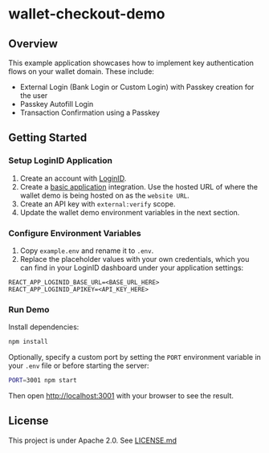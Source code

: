 # wallet-checkout-demo

## Overview

This example application showcases how to implement key authentication flows on your wallet domain. These include:

- External Login (Bank Login or Custom Login) with Passkey creation for the user
- Passkey Autofill Login
- Transaction Confirmation using a Passkey

## Getting Started

### Setup LoginID Application

1. Create an account with [LoginID](https://dashboard.loginid.io/login).
2. Create a [basic application](https://docs.dev.loginid.io/setup/loginid/#steps-to-create-an-application-with-basic-optionsdefault) integration. Use the hosted URL of where the wallet demo is being hosted on as the `website URL`.
3. Create an API key with `external:verify` scope.
4. Update the wallet demo environment variables in the next section.

### Configure Environment Variables

1. Copy `example.env` and rename it to `.env`.
2. Replace the placeholder values with your own credentials, which you can find in your LoginID dashboard under your application settings:

```
REACT_APP_LOGINID_BASE_URL=<BASE_URL_HERE>
REACT_APP_LOGINID_APIKEY=<API_KEY_HERE>
```

### Run Demo

Install dependencies:

```bash
npm install
```

Optionally, specify a custom port by setting the `PORT` environment variable in your `.env` file or before starting the server:

```bash
PORT=3001 npm start
```

Then open [http://localhost:3001](http://localhost:3001) with your browser to see the result.

## License

This project is under Apache 2.0. See [LICENSE.md](./LICENSE.md)
